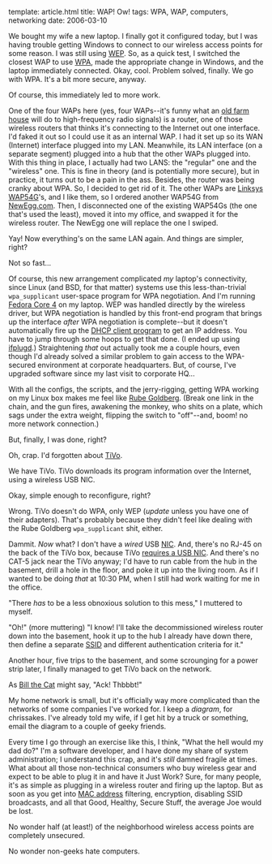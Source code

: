 template: article.html
title: WAP! Ow!
tags: WPA, WAP, computers, networking
date: 2006-03-10

We bought my wife a new laptop. I finally got it configured today, but I
was having trouble getting Windows to connect to our wireless access points
for some reason. I was still using [WEP][]. So, as a quick test, I switched
the closest WAP to use [WPA][], made the appropriate change in Windows, and
the laptop immediately connected. Okay, cool. Problem solved, finally. We
go with WPA. It's a bit more secure, anyway.

Of course, this immediately led to more work.

One of the four WAPs here (yes, four WAPs--it's funny what an
[old farm house][] will do to high-frequency radio signals) is a router,
one of those wireless routers that thinks it's connecting to the Internet
out one interface. I'd faked it out so I could use it as an internal WAP. I
had it set up so its WAN (Internet) interface plugged into my LAN.
Meanwhile, its LAN interface (on a separate segment) plugged into a hub
that the other WAPs plugged into. With this thing in place, I actually had
two LANS: the "regular" one and the "wireless" one. This is fine in theory
(and is potentially more secure), but in practice, it turns out to be a
pain in the ass. Besides, the router was being cranky about WPA. So, I
decided to get rid of it. The other WAPs are [Linksys WAP54G][]'s, and I
like them, so I ordered another WAP54G from [NewEgg.com][]. Then, I
disconnected one of the existing WAP54Gs (the one that's used the least),
moved it into my office, and swapped it for the wireless router. The NewEgg
one will replace the one I swiped.

Yay! Now everything's on the same LAN again. And things are
simpler, right?

Not so fast...

Of course, this new arrangement complicated *my* laptop's connectivity,
since Linux (and BSD, for that matter) systems use this less-than-trivial
`wpa_supplicant` user-space program for WPA negotiation. And I'm running
[Fedora Core 4][] on my laptop. WEP was handled directly by the wireless
driver, but WPA negotiation is handled by this front-end program that
brings up the interface *after* WPA negotiation is complete--but it doesn't
automatically fire up the [DHCP client program][] to get an IP address. You
have to jump through some hoops to get that done. (I ended up using
[ifplugd][].) Straightening *that* out actually took me a couple hours,
even though I'd already solved a similar problem to gain access to the
WPA-secured environment at corporate headquarters. But, of course, I've
upgraded software since my last visit to corporate HQ...

With all the configs, the scripts, and the jerry-rigging, getting WPA
working on my Linux box makes me feel like [Rube Goldberg][]. (Break one
link in the chain, and the gun fires, awakening the monkey, who shits on a
plate, which sags under the extra weight, flipping the switch to
"off"--and, boom! no more network connection.)

But, finally, I was done, right?

Oh, crap. I'd forgotten about [TiVo][].

We have TiVo. TiVo downloads its program information over the Internet,
using a wireless USB NIC.

Okay, simple enough to reconfigure, right?

Wrong. TiVo doesn't do WPA, only WEP (*update* unless you have one of their
adapters). That's probably because they didn't feel like dealing with the
Rube Goldberg `wpa_supplicant` shit, either.

Dammit. *Now* what? I don't have a *wired* USB [NIC][]. And, there's no
RJ-45 on the back of the TiVo box, because TiVo [requires a USB NIC][]. And
there's no CAT-5 jack near the TiVo anyway; I'd have to run cable from the
hub in the basement, drill a hole in the floor, and poke it up into the
living room. As if I wanted to be doing *that* at 10:30 PM, when I still
had work waiting for me in the office.

"There *has* to be a less obnoxious solution to this mess," I
muttered to myself.

"Oh!" (more muttering) "I know! I'll take the decommissioned wireless
router down into the basement, hook it up to the hub I already have down
there, then define a separate [SSID][] and different authentication
criteria for it."

Another hour, five trips to the basement, and some scrounging for a
power strip later, I finally managed to get TiVo back on the
network.

As [Bill the Cat][] might say, "Ack! Thbbbt!"

My home network is small, but it's officially way more complicated
than the networks of some companies I've worked for. I keep a
*diagram*, for chrissakes. I've already told my wife, if I get hit
by a truck or something, email the diagram to a couple of geeky
friends.

Every time I go through an exercise like this, I think, "What the hell
would my dad do?" I'm a software developer, and I have done my share of
system administration; I understand this crap, and it's *still* damned
fragile at times. What about all those non-technical consumers who buy
wireless gear and expect to be able to plug it in and have it Just Work?
Sure, for many people, it's as simple as plugging in a wireless router and
firing up the laptop. But as soon as you get into [MAC address][]
filtering, encryption, disabling SSID broadcasts, and all that Good,
Healthy, Secure Stuff, the average Joe would be lost.

No wonder half (at least!) of the neighborhood wireless access
points are completely unsecured.

No wonder non-geeks hate computers.

[WEP]: http://en.wikipedia.org/wiki/WEP
[WPA]: http://www.wi-fiplanet.com/tutorials/article.php/2148721
[old farm house]: http://www.clapper.org/about/house/
[Linksys WAP54G]: http://reviews-zdnet.com.com/Linksys_WAP54G_Wireless_G_access_point/4505-3265_16-20796892.html
[NewEgg.com]: http://www.newegg.com/
[Fedora Core 4]: http://fedora.redhat.com/
[DHCP client program]: http://linux.about.com/library/cmd/blcmdl8_dhclient.htm
[ifplugd]: http://www.stud.uni-hamburg.de/~lennart/projects/ifplugd/
[Rube Goldberg]: http://www.rubegoldberg.com/html/pencil_sharpener.htm
[TiVo]: http://www.tivo.com/
[my own DVR]: http://www.mythtv.org/
[NIC]: http://www.sharpened.net/glossary/definition.php?nic
[requires a USB NIC]: http://customersupport.tivo.com/knowbase/root/public/tv2006.htm
[SSID]: http://compnetworking.about.com/cs/wireless/g/bldef_ssid.htm
[Bill the Cat]: http://en.wikipedia.org/wiki/Bill_the_Cat
[MAC address]: http://en.wikipedia.org/wiki/MAC_address
